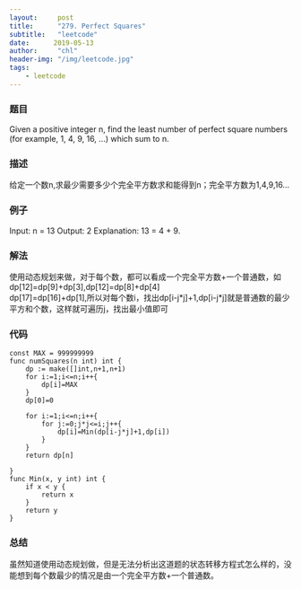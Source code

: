 ```yaml
---
layout:     post
title:      "279. Perfect Squares"
subtitle:   "leetcode"
date:      2019-05-13
author:     "chl"
header-img: "/img/leetcode.jpg"
tags:
    - leetcode
--- 
```


### 题目
Given a positive integer n, find the least number of perfect square numbers (for example, 1, 4, 9, 16, ...) which sum to n. 

### 描述
给定一个数n,求最少需要多少个完全平方数求和能得到n；完全平方数为1,4,9,16...

### 例子
Input: n = 13
Output: 2
Explanation: 13 = 4 + 9.  

### 解法
使用动态规划来做，对于每个数，都可以看成一个完全平方数+一个普通数，如dp[12]=dp[9]+dp[3],dp[12]=dp[8]+dp[4]  
dp[17]=dp[16]+dp[1],所以对每个数i，找出dp[i-j*j]+1,dp[i-j\*j]就是普通数的最少平方和个数，这样就可遍历j，找出最小值即可

### 代码

```
const MAX = 999999999
func numSquares(n int) int {
    dp := make([]int,n+1,n+1)
    for i:=1;i<=n;i++{
        dp[i]=MAX
    }
    dp[0]=0
    
    for i:=1;i<=n;i++{
        for j:=0;j*j<=i;j++{
            dp[i]=Min(dp[i-j*j]+1,dp[i])
        }
    }
    return dp[n]
    
}
func Min(x, y int) int {
    if x < y {
        return x
    }
    return y
}
```

### 总结
虽然知道使用动态规划做，但是无法分析出这道题的状态转移方程式怎么样的，没能想到每个数最少的情况是由一个完全平方数+一个普通数。
